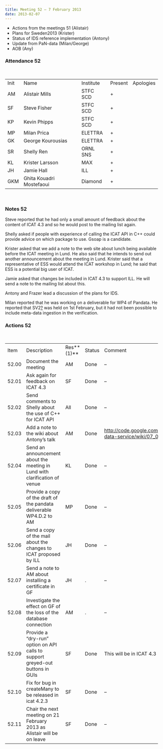 ```yaml
---
title: Meeting 52 – 7 February 2013
date: 2013-02-07
---
```


  - Actions from the meetings 51 (Alistair)
  - Plans for Sweden2013 (Krister)
  - Status of IDS reference implementation (Antony)
  - Update from PaN-data (Milan/George)
  - AOB (Any)

### Attendance 52

 

|      |                          |           |         |           |
| ---- | ------------------------ | --------- | ------- | --------- |
| Init | Name                     | Institute | Present | Apologies |
| AM   | Alistair Mills           | STFC SCD  | \+      |           |
| SF   | Steve Fisher             | STFC SCD  | \+      |           |
| KP   | Kevin Phipps             | STFC SCD  | \+      |           |
| MP   | Milan Prica              | ELETTRA   | \+      |           |
| GK   | George Kourousias        | ELETTRA   | \+      |           |
| SR   | Shelly Ren               | ORNL SNS  | \+      |           |
| KL   | Krister Larsson          | MAX       | \+      |           |
| JH   | Jamie Hall               | ILL       | \+      |           |
| GKM  | Ghita Kouadri Mostefaoui | Diamond   | \+      |           |

 

### Notes 52

Steve reported that he had only a small amount of feedback about the
content of ICAT 4.3 and so he would post to the mailing list again.

Shelly asked if people with experience of calling the ICAT API in C++
could provide advice on which package to use. Gsoap is a candidate.

Krister asked that we add a note to the web site about lunch being
available before the ICAT meeting in Lund. He also said that he intends
to send out another announcement about the meeting in Lund. Krister said
that a representative of ESS would attend the ICAT workshop in Lund; he
said that ESS is a potential big user of ICAT.

Jamie asked that changes be included in ICAT 4.3 to support ILL. He will
send a note to the mailing list about this.

Antony and Frazer lead a discussion of the plans for IDS.

Milan reported that he was working on a deliverable for WP4 of Pandata.
He reported that
SV2[?](https://code.google.com/p/icatproject/w/edit/2) was held on 1st
February, but it had not been possible to include meta-data ingestion in
the
verification.

### Actions 52

 

|       |                                                                               |            |        |                                                            |
| ----- | ----------------------------------------------------------------------------- | ---------- | ------ | ---------------------------------------------------------- |
| Item  | Description                                                                   | Res**(1)** | Status | Comment                                                    |
| 52.00 | Document the meeting                                                          | AM         | Done   | –                                                          |
| 52.01 | Ask again for feedback on ICAT 4.3                                            | SF         | Done   | –                                                          |
| 52.02 | Send comments to Shelly about the use of C++ for ICAT API                     | All        | Done   | –                                                          |
| 52.03 | Add a note to the wiki about Antony’s talk                                    | AM         | Done   | <http://code.google.com/p/icat-data-service/wiki/07_02_13> |
| 52.04 | Send an announcement about the meeting in Lund with clarification of venue    | KL         | Done   | –                                                          |
| 52.05 | Provide a copy of the draft of the pandata deliverable WP4.D.2 to AM          | MP         | Done   | –                                                          |
| 52.06 | Send a copy of the mail about the changes to ICAT proposed by ILL             | JH         | Done   | –                                                          |
| 52.07 | Send a note to AM about installing a certificate in GF                        | JH         | .      | –                                                          |
| 52.08 | Investigate the effect on GF of the loss of the database connection           | AM         | .      | –                                                          |
| 52.09 | Provide a “dry-run” option on API calls to support greyed-out buttons in GUIs | SF         | Done   | This will be in ICAT 4.3                                   |
| 52.10 | Fix for bug in createMany to be released in icat 4.2.3                        | SF         | Done   | –                                                          |
| 52.11 | Chair the next meeting on 21 February 2013 as Alistair will be on leave       | SF         | Done   | –                                                          |
